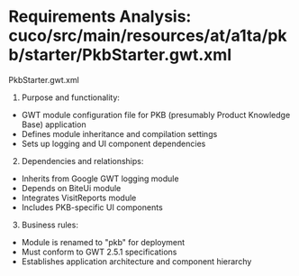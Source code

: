 # Requirements Analysis: cuco/src/main/resources/at/a1ta/pkb/starter/PkbStarter.gwt.xml

PkbStarter.gwt.xml
1. Purpose and functionality:
- GWT module configuration file for PKB (presumably Product Knowledge Base) application
- Defines module inheritance and compilation settings
- Sets up logging and UI component dependencies

2. Dependencies and relationships:
- Inherits from Google GWT logging module
- Depends on BiteUi module
- Integrates VisitReports module
- Includes PKB-specific UI components

3. Business rules:
- Module is renamed to "pkb" for deployment
- Must conform to GWT 2.5.1 specifications
- Establishes application architecture and component hierarchy